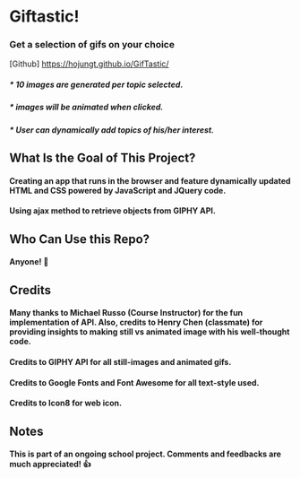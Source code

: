 # __Giftastic!__
### Get a selection of gifs on your choice
[Github] https://hojungt.github.io/GifTastic/
##### * 10 images are generated per topic selected.
##### * images will be animated when clicked.
##### * User can dynamically add topics of his/her interest.

## What Is the Goal of This Project?
#### Creating an app that runs in the browser and feature dynamically updated HTML and CSS powered by JavaScript and JQuery code.
#### Using ajax method to retrieve objects from GIPHY API.

## Who Can Use this Repo?
#### Anyone! :tada:

## Credits
#### Many thanks to Michael Russo (Course Instructor) for the fun implementation of API. Also, credits to Henry Chen (classmate) for providing insights to making still vs animated image with his well-thought code.
#### Credits to GIPHY API for all still-images and animated gifs.
#### Credits to Google Fonts and Font Awesome for all text-style used.
#### Credits to Icon8 for web icon.

## Notes
#### This is part of an ongoing school project. Comments and feedbacks are much appreciated! :+1: